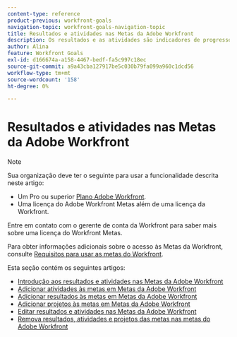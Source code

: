 ```yaml
---
content-type: reference
product-previous: workfront-goals
navigation-topic: workfront-goals-navigation-topic
title: Resultados e atividades nas Metas da Adobe Workfront
description: Os resultados e as atividades são indicadores de progresso para uma meta nas Metas da Adobe Workfront. Saiba mais sobre resultados e atividades nos seguintes artigos.
author: Alina
feature: Workfront Goals
exl-id: d166674a-a158-4467-bedf-fa5c997c18ec
source-git-commit: a9a43cba127917be5c030b79fa099a960c1dcd56
workflow-type: tm+mt
source-wordcount: '158'
ht-degree: 0%

---
```



# Resultados e atividades nas Metas da Adobe Workfront

<!--drafted for P&P new model: the note at the top will need to be replaced with this:

Your organization must have the following to use the functionality described in this article:

* For the legacy plan and license structure: 

  * A Pro or higher [Adobe Workfront plan](https://www.workfront.com/plans). 
  * An Adobe Workfront Goals license in addition to a Workfront license.

* For the current plan and license structure:

  * An Ultimate plan 
    
    Or
    
    An additional license for Adobe Workfront Goals for the Prime or Select Adobe Workfront plans. <is there a link we can add here for the plans and what they contain?!>

Contact your Workfront account manager to learn about a Workfront Goals license.

For additional information about access to Workfront Goals, see [Requirements to use Workfront Goals](../workfront-goals/goal-management/access-needed-for-wf-goals.md).
-->

>[!NOTE]
>
>Sua organização deve ter o seguinte para usar a funcionalidade descrita neste artigo:
>
>* Um Pro ou superior [Plano Adobe Workfront](https://www.workfront.com/plans).
>* Uma licença do Adobe Workfront Metas além de uma licença da Workfront.
>
>  Entre em contato com o gerente de conta da Workfront para saber mais sobre uma licença do Workfront Metas.
>
>Para obter informações adicionais sobre o acesso às Metas da Workfront, consulte [Requisitos para usar as metas do Workfront](../../workfront-goals/goal-management/access-needed-for-wf-goals.md).

Esta seção contém os seguintes artigos:

* [Introdução aos resultados e atividades nas Metas da Adobe Workfront](../../workfront-goals/results-and-activities/get-started-with-results-and-activities.md)
* [Adicionar atividades às metas em Metas da Adobe Workfront](../../workfront-goals/results-and-activities/add-activities-to-goals.md)
* [Adicionar resultados às metas em Metas da Adobe Workfront](../../workfront-goals/results-and-activities/add-results-to-goals.md)
* [Adicionar projetos às metas em Metas da Adobe Workfront](../../workfront-goals/results-and-activities/connect-projects-to-goals-overview.md)
* [Editar resultados e atividades nas Metas da Adobe Workfront](../../workfront-goals/results-and-activities/edit-results-and-activities.md)
* [Remova resultados, atividades e projetos das metas nas metas do Adobe Workfront](../../workfront-goals/results-and-activities/remove-results-activities-from-goals.md)
